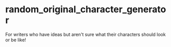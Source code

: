 random_original_character_generator
===================================

For writers who have ideas but aren't sure what their characters should look or be like!
